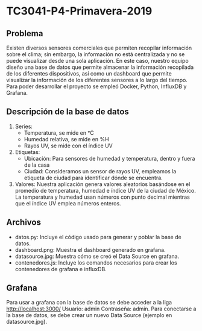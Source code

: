 # TC3041-P4-Primavera-2019

## Problema
Existen diversos sensores comerciales que permiten recopilar información sobre el clima; sin embargo, la información no está centralizada y no se puede visualizar desde una sola aplicación. En este caso, nuestro equipo diseño una base de datos que permite almacenar la información recopilada de los diferentes dispositivos, así como un dashboard que permite visualizar la información de los diferentes sensores a lo largo del tiempo.
Para poder desarrollar el proyecto se empleó Docker, Python, InfluxDB y Grafana.

## Descripción de la base de datos
1. Series:
   - Temperatura, se mide en ᵒC
   -	Humedad relativa, se mide en %H
   -	Rayos UV, se mide con el índice UV
2. Etiquetas: 
   -	Ubicación: Para sensores de humedad y temperatura, dentro y fuera de la casa
   -	Ciudad: Consideramos un sensor de rayos UV, empleamos la etiqueta de ciudad para identificar dónde se encuentra.
3. Valores: Nuestra aplicación genera valores aleatorios basándose en el promedio de temperatura, humedad e índice UV de la ciudad de México. La temperatura y humedad usan números con punto decimal mientras que el índice UV emplea números enteros.

## Archivos
- datos.py: Incluye el código usado para generar y poblar la base de datos.
- dashboard.png: Muestra el dashboard generado en grafana.
- datasource.jpg: Muestra cómo se creó el Data Source en grafana.
- contenedores.js: Incluye los comandos necesarios para crear los contenedores de grafana e influxDB.

## Grafana
Para usar a grafana con la base de datos se debe acceder a la liga [http://localhost:3000/](http://localhost:3000/)
Usuario: admin Contraseña: admin.
Para conectarse a la base de datos, se debe crear un nuevo Data Source (ejemplo en datasource.jpg).

